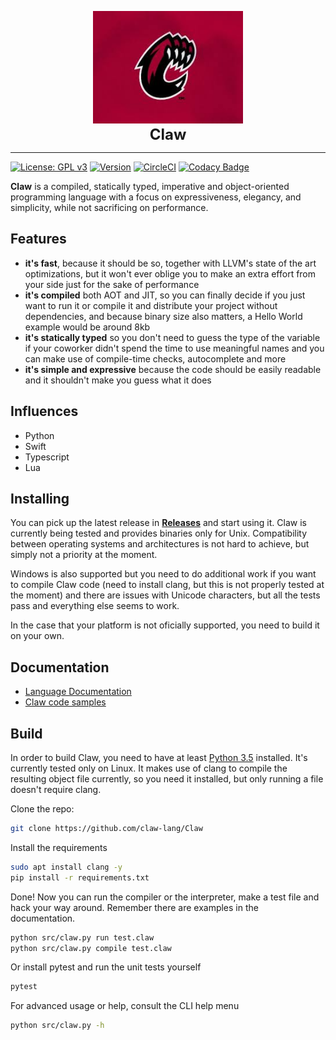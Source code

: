 <p align="center">
<img src="img/claw.jpg" height="180px" style="height: 180px" alt="Claw Programming Language" title="Claw Programming Language">
<br><b style="font-size: 24px;">Claw</b>
</p>

___
[![License: GPL v3](https://img.shields.io/badge/license-GPL%20v3-blue.svg)](https://www.gnu.org/licenses/gpl-3.0)
[![Version](https://img.shields.io/badge/version-0.0.1-brightgreen.svg)](https://github.com/Claw-Lang/Claw/blob/master/LICENSE.md)
[![CircleCI](https://circleci.com/gh/hassanalinali/Lesma/tree/master.svg?style=shield)](https://circleci.com/gh/hassanalinali/Lesma/tree/master)
[![Codacy Badge](https://api.codacy.com/project/badge/Grade/90fcc06be70d4dd98f54f1bb2713d70c)](https://www.codacy.com/app/hassanalinali/Lesma?utm_source=github.com&amp;utm_medium=referral&amp;utm_content=hassanalinali/Lesma&amp;utm_campaign=Badge_Grade)

**Claw** is a compiled, statically typed, imperative and object-oriented programming language with a focus on expressiveness, elegancy, and simplicity, while not sacrificing on performance.

## Features
- **it's fast**, because it should be so, together with LLVM's state of the art optimizations, but it won't ever oblige you to make an extra effort from your side just for the sake of performance
- **it's compiled** both AOT and JIT, so you can finally decide if you just want to run it or compile it and distribute your project without dependencies, and because binary size also matters, a Hello World example would be around 8kb
- **it's statically typed** so you don't need to guess the type of the variable if your coworker didn't spend the time to use meaningful names and you can make use of compile-time checks, autocomplete and more
- **it's simple and expressive** because the code should be easily readable and it shouldn't make you guess what it does

## Influences
- Python
- Swift
- Typescript
- Lua

## Installing
You can pick up the latest release in [**Releases**](https://github.com/Claw-Lang/Claw/releases) and start using it. Claw is currently being tested and provides binaries only for Unix. Compatibility between operating systems and architectures is not hard to achieve, but simply not a priority at the moment.

Windows is also supported but you need to do additional work if you want to compile Claw code (need to install clang, but this is not properly tested at the moment) and there are issues with Unicode characters, but all the tests pass and everything else seems to work.

In the case that your platform is not oficially supported, you need to build it on your own.

## Documentation

- [Language Documentation](https://Claw-Lang.github.io/Claw)
- [Claw code samples](https://Claw-Lang.github.io/Claw/examples)

## Build

In order to build Claw, you need to have at least [Python 3.5](https://www.python.org/) installed. It's currently tested only on Linux. It makes use of clang to compile the resulting object file currently, so you need it installed, but only running a file doesn't require clang.

Clone the repo:
```bash
git clone https://github.com/claw-lang/Claw
```

Install the requirements
```bash
sudo apt install clang -y
pip install -r requirements.txt
```

Done! Now you can run the compiler or the interpreter, make a test file and hack your way around. Remember there are examples in the documentation.
```bash
python src/claw.py run test.claw
python src/claw.py compile test.claw
```

Or install pytest and run the unit tests yourself
```bash
pytest
```

For advanced usage or help, consult the CLI help menu
```bash
python src/claw.py -h
```
